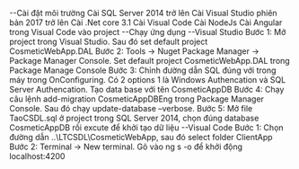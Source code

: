 --Cài đặt môi trường
Cài SQL Server 2014 trở lên
Cài Visual Studio phiên bản 2017 trở lên
Cài .Net core 3.1
Cài Visual Code
Cài NodeJs
Cài Angular trong Visual Code vào project
--Chạy ứng dụng
--Visual Studio
Bước 1: Mở project trong Visual Studio. Sau đó set default project CosmeticWebApp.DAL
Bước 2: Tools -> Nuget Package Manager -> Package Manager Console. Set default project CosmeticWebApp.DAL trong Package Manage Console
Bước 3: Chỉnh đường dẫn SQL đúng với trong máy trong OnConfiguring. Có 2 options 1 là Windows Authencation và SQL Server Authencation. Tạo data base với tên CosmeticAppDB
Bước 4: Chạy câu lệnh add-migration CosmeticAppDBEng trong Package Manager Console. Sau đó chạy update-database –verbose.
Bước 5: Mở file TaoCSDL.sql ở project trong SQL Server 2014, chọn đúng database CosmeticAppDB rồi excute để khởi tạo dữ liệu
--Visual Code
Bước 1: Chọn đường dẫn ..\LTCSDL\CosmeticWebApp, sau đó select folder ClientApp
Bước 2: Terminal -> New terminal. Gõ vào ng s -o để khởi động localhost:4200
